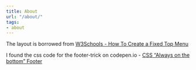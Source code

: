 ```yaml
---
title: About
url: "/about/"
tags:
- about
---
```


The layout is borrowed from [W3Schools - How To Create a Fixed Top Menu](https://www.w3schools.com/howto/howto_css_fixed_menu.asp)

I found the css code for the footer-trick on codepen.io - [CSS “Always on the bottom” Footer](https://codepen.io/cbracco/pen/kQmVGM)


